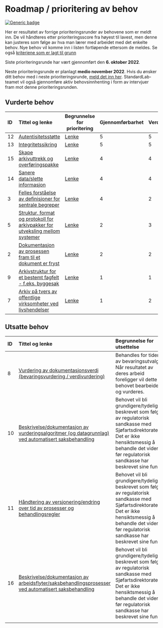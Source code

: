 # Roadmap / prioritering av behov

[![Generic badge](https://img.shields.io/badge/Status-Besluttet-darkgreen.svg)](../README.md#statuser)

Her er resultatet av forrige prioriteringsrunder av behovene som er meldt inn. De vil håndteres etter prioriteringsscore fra høyest til lavest, men denne kan justeres som følge av hva man lærer med arbeidet med det enkelte behov. Nye behov vil komme inn i listen fortløpende ettersom de meldes. Se også [kriteriene som er lagt til grunn](prioriteringskriterier.md)

Siste prioriteringsrunde har vært gjennomført den **6. oktober 2022**.

Neste prioriteringsrunde er planlagt **medio november 2022**. Hvis du ønsker ditt behov med i neste prioriteringsrunde, [meld det inn her](https://github.com/arkivverket/standardlab/issues/new?assignees=&labels=behov&template=behov.md). StandardLab-teamet vil også gjennomføre aktiv behovsinnhenting i form av intervjuer fram mot denne prioriteringsrunden.

## Vurderte behov

| **ID** |                                                         **Tittel og lenke**                                                          |                              Begrunnelse for prioritering                             | **Gjennomførbarhet** | **Verdi** | **Hastegrad** | **Risiko** | **Prioriteringsverdi** |
| :----- | :----------------------------------------------------------------------------------------------------------------------------------- | ------------------------------------------------------------------------------------- | :------------------- | :-------- | :------------ | :--------- | :--------------------- |
| 12     | [Autentisitetsstøtte](https://github.com/arkivverket/standardlab/issues/12)                                                          | [Lenke](https://github.com/arkivverket/standardlab/issues/12#issuecomment-1274656938) | 5                    | 5         | 5             | 4          | 95                     |
| 13     | [Integritetssikring](https://github.com/arkivverket/standardlab/issues/13)                                                           | [Lenke](https://github.com/arkivverket/standardlab/issues/13#issuecomment-1274660002) | 5                    | 5         | 5             | 4          | 95                     |
| 15     | [Skape arkivuttrekk og overføringspakke](https://github.com/arkivverket/standardlab/issues/15)                                       | [Lenke](https://github.com/arkivverket/standardlab/issues/15#issuecomment-1274664440) | 4                    | 4         | 5             | 4          | 68                     |
| 14     | [Sanere data/slette informasjon](https://github.com/arkivverket/standardlab/issues/14)                                               | [Lenke](https://github.com/arkivverket/standardlab/issues/14#issuecomment-1274669562) | 4                    | 4         | 5             | 3          | 64                     |
| 3      | [Felles forståelse av definisjoner for sentrale begreper](https://github.com/arkivverket/standardlab/issues/3)                       | [Lenke](https://github.com/arkivverket/standardlab/issues/3#issuecomment-1274676521)  | 4                    | 2         | 2             | 3          | 36                     |
| 5      | [Struktur, format og protokoll for arkivpakker for utveksling mellom systemer ](https://github.com/arkivverket/standardlab/issues/5) | [Lenke](https://github.com/arkivverket/standardlab/issues/5#issuecomment-1274682561)  | 2                    | 3         | 2             | 1          | 18                     |
| 2      | [Dokumentasjon av prosessen fram til et dokument er fryst ](https://github.com/arkivverket/standardlab/issues/2)                     | [Lenke](https://github.com/arkivverket/standardlab/issues/2#issuecomment-1274684666)  | 2                    | 2         | 2             | 2          | 16                     |
| 9      | [Arkivstruktur for et bestemt fagfelt - f.eks. byggesak ](https://github.com/arkivverket/standardlab/issues/9)                       | [Lenke](https://github.com/arkivverket/standardlab/issues/9#issuecomment-1274688080)  | 1                    | 1         | 4             | 2          | 8                      |
| 7      | [Arkiv på tvers av offentlige virksomheter ved livshendelser](https://github.com/arkivverket/standardlab/issues/7)                   | [Lenke](https://github.com/arkivverket/standardlab/issues/7#issuecomment-1274695164)  | 1                    | 2         | 1             | 1          | 6                      |


## Utsatte behov
| **ID** |                                                                     **Tittel og lenke**                                                                     |                                                                                           **Begrunnelse for utsettelse**                                                                                           |
| :----- | :---------------------------------------------------------------------------------------------------------------------------------------------------------- | :----------------------------------------------------------------------------------------------------------------------------------------------------------------------------------------------------------------- |
| 8      | [Vurdering av dokumentasjonsverdi (bevaringsvurdering / verdivurdering)](https://github.com/arkivverket/standardlab/issues/8)                               | Behandles for tiden av bevaringsutvalget. Når resultatet av deres arbeid foreligger vil dette behovet bearbeides og vurderes.                                                                                      |
| 10     | [Beskrivelse/dokumentasjon av vurderingsalgoritmer (og datagrunnlag) ved automatisert saksbehandling](https://github.com/arkivverket/standardlab/issues/10) | Behovet vil bli grundigere/tydeligere beskrevet som følge av regulatorisk sandkasse med Sjøfartsdirektoratet. Det er ikke hensiktsmessig å behandle det videre før regulatorisk sandkasse har beskrevet sine funn. |
| 11     | [Håndtering av versjonering/endring over tid av prosesser og behandlingsregler](https://github.com/arkivverket/standardlab/issues/11)                       | Behovet vil bli grundigere/tydeligere beskrevet som følge av regulatorisk sandkasse med Sjøfartsdirektoratet. Det er ikke hensiktsmessig å behandle det videre før regulatorisk sandkasse har beskrevet sine funn. |
| 16     | [Beskrivelse/dokumentasjon av arbeidsflyter/saksbehandlingsprosesser ved automatisert saksbehandling](https://github.com/arkivverket/standardlab/issues/16) | Behovet vil bli grundigere/tydeligere beskrevet som følge av regulatorisk sandkasse med Sjøfartsdirektoratet. Det er ikke hensiktsmessig å behandle det videre før regulatorisk sandkasse har beskrevet sine funn. |
|        |                                                                                                                                                             |                                                                                                                                                                                                                    |
